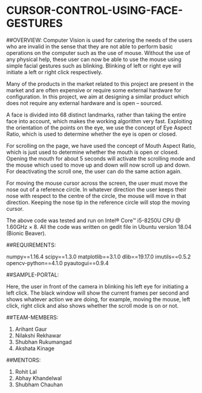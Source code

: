 # CURSOR-CONTROL-USING-FACE-GESTURES

##OVERVIEW:
Computer Vision is used for catering the needs of the users who are invalid in the sense that they are not able to perform basic operations on the computer such as the use of mouse. Without the use of any physical help, these user can now be able to use the mouse using simple facial gestures such as blinking. Blinking of left or right eye will initiate a left or right click respectively. 

Many of the products in the market related to this project are present in the market and are often expensive or require some external hardware for configuration. In this project, we aim at designing a similar product which does not require any external hardware and is open – sourced.

A face is divided into 68 distinct landmarks, rather than taking the entire face into account, which makes the working algorithm very fast. Exploiting the orientation of the points on the eye, we use the concept of Eye Aspect Ratio, which is used to determine whether the eye is open or closed. 

For scrolling on the page, we have used the concept of Mouth Aspect Ratio, which is just used to determine whether the mouth is open or closed. Opening the mouth for about 5 seconds will activate the scrolling mode and the mouse which used to move up and down will now scroll up and down. For deactivating the scroll one, the user can do the same action again. 

For moving the mouse cursor across the screen, the user must move the nose out of a reference circle. In whatever direction the user keeps their nose with respect to the centre of the circle, the mouse will move in that direction. Keeping the nose tip in the reference circle will stop the moving cursor. 

The above code was tested and run on Intel® Core™ i5-8250U CPU @ 1.60GHz × 8. All the code was written on gedit file in Ubuntu version 18.04 (Bionic Beaver).

##REQUIREMENTS:

numpy==1.16.4
scipy==1.3.0
matplotlib==3.1.0
dlib==19.17.0
imutils==0.5.2
opencv-python==4.1.0
pyautogui==0.9.4

##SAMPLE-PORTAL:

Here, the user in front of the camera in blinking his left eye for initiating a left click. The black window will show the current frames per second and shows whatever action we are doing, for example, moving the mouse, left click, right click and also shows whether the scroll mode is on or not. 

##TEAM-MEMBERS:

1. Arihant Gaur
2. Nilakshi Rekhawar
3. Shubhan Rukumangad
4. Akshata Kinage

##MENTORS:

1. Rohit Lal
2. Abhay Khandelwal
3. Shubham Chauhan

